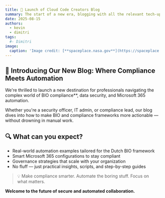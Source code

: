```yaml
---
title: 🚀 Launch of Cloud Code Creators Blog
summary: The start of a new era, blogging with all the relevant tech-updates and automation!
date: 2025-08-15
authors:
  - kevin
  - dimitri
tags:
  #- Dimitri
image:
  caption: 'Image credit: [**spaceplace.nasa.gov**](https://spaceplace.nasa.gov/)'
---
```


## 🌱 Introducing Our New Blog: Where Compliance Meets Automation 

We're thrilled to launch a new destination for professionals navigating the complex world of BIO compliance**, data security, and Microsoft 365 automation.

Whether you're a security officer, IT admin, or compliance lead, our blog dives into how to make BIO and compliance frameworks more actionable — without drowning in manual work.

## 🔍 What can you expect?
- Real-world automation examples tailored for the Dutch BIO framework  
- Smart Microsoft 365 configurations to stay compliant  
- Governance strategies that scale with your organization  
- No fluff — just practical insights, scripts, and step-by-step guides

> 💡 Make compliance smarter. Automate the boring stuff. Focus on what matters.


**Welcome to the future of secure and automated collaboration.**
